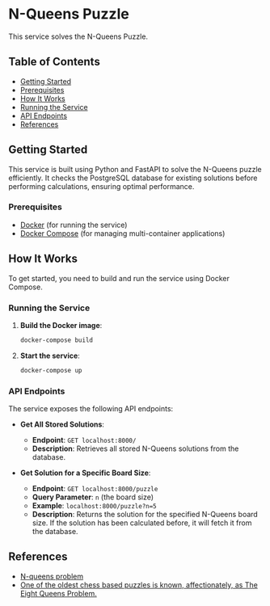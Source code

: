 # N-Queens Puzzle

This service solves the N-Queens Puzzle.

## Table of Contents

- [Getting Started](#getting-started)
- [Prerequisites](#prerequisites)
- [How It Works](#how-it-works)
- [Running the Service](#running-the-service)
- [API Endpoints](#api-endpoints)
- [References](#references)

## Getting Started

This service is built using Python and FastAPI to solve the N-Queens puzzle efficiently. It checks the PostgreSQL database for existing solutions before performing calculations, ensuring optimal performance.

### Prerequisites

- [Docker](https://www.docker.com/get-started) (for running the service)
- [Docker Compose](https://docs.docker.com/compose/) (for managing multi-container applications)

## How It Works

To get started, you need to build and run the service using Docker Compose. 

### Running the Service

1. **Build the Docker image**:

    ```bash
    docker-compose build
    ```

2. **Start the service**:

    ```bash
    docker-compose up
    ```

### API Endpoints

The service exposes the following API endpoints:

- **Get All Stored Solutions**:
  - **Endpoint**: `GET localhost:8000/`
  - **Description**: Retrieves all stored N-Queens solutions from the database.

- **Get Solution for a Specific Board Size**:
  - **Endpoint**: `GET localhost:8000/puzzle`
  - **Query Parameter**: `n` (the board size)
  - **Example**: `localhost:8000/puzzle?n=5`
  - **Description**: Returns the solution for the specified N-Queens board size. If the solution has been calculated before, it will fetch it from the database.

## References
- [N-queens problem](https://rosettacode.org/wiki/N-queens_problem#Python:_Raymond_Hettingers_permutations_based_solution)
- [One of the oldest chess based puzzles is known, affectionately, as The Eight Queens Problem.](http://datagenetics.com/blog/august42012/index.html)
